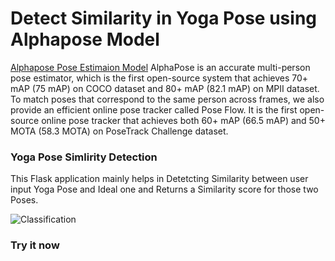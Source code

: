 # Detect Similarity in Yoga Pose using Alphapose Model

[Alphapose Pose Estimaion Model](https://github.com/MVIG-SJTU/AlphaPose) AlphaPose is an accurate multi-person pose estimator, which is the first open-source system that achieves 70+ mAP (75 mAP) on COCO dataset and 80+ mAP (82.1 mAP) on MPII dataset. To match poses that correspond to the same person across frames, we also provide an efficient online pose tracker called Pose Flow. It is the first open-source online pose tracker that achieves both 60+ mAP (66.5 mAP) and 50+ MOTA (58.3 MOTA) on PoseTrack Challenge dataset.

### Yoga Pose Simlirity Detection

This Flask application mainly helps in Detetcting Similarity between user input Yoga Pose and Ideal one and Returns a Similarity score for those two Poses. 

![Classification](Inserlink)

### Try it now
